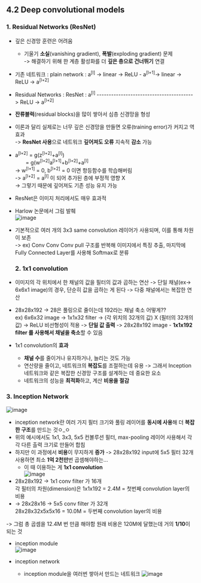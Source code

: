 ## 4.2 Deep convolutional models

### 1. Residual Networks (ResNet) 

- 깊은 신경망 훈련은 어려움
	- 기울기 **소실**(vanishing gradient), **폭발**(exploding gradient) 문제  
	  -> 해결하기 위해 한 계층 활성화를 더 **깊은 층으로 건너뛰기** 연결
- 기존 네트워크 : plain network : a<sup>[l]</sup> -> linear -> ReLU - a<sup>[l+1]</sup>-> linear -> ReLU -> a<sup>[l+2]</sup>
- Residual Networks : ResNet : a<sup>[l]</sup> ----------------------------------------> ReLU -> a<sup>[l+2]</sup>

- **잔류블럭**(residual blocks)을 많이 쌓아서 심층 신경망을 형성

- 이론과 달리 실제로는 너무 깊은 신경망을 만들면 오류(training error)가 커지고 역효과  
  -> **ResNet 사용**으로 네트워크 **깊어져도 오류** 지속적 **감소** 가능


- a<sup>[l+2]</sup> = g(z<sup>[l+2]</sup>+a<sup>[l]</sup>)  
　　= g(w<sup>[l+2]</sup>a<sup>[l+1]</sup>+b<sup>[l+2]</sup>+a<sup>[l]</sup>   
  -> w<sup>[l+1]</sup> = 0, b<sup>[l+2]</sup> = 0 이면 항등함수를 학습해버림  
  -> a<sup>[l+2]</sup> = a<sup>[l]</sup> 이 되어 추가된 층에 부정적 영향 X  
  -> 그렇기 때문에 깊어져도 기존 성능 유지 가능
  
- ResNet은 이미지 처리에서도 매우 효과적
- Harlow 논문에서 그림 발췌  
  ![image](https://github.com/user-attachments/assets/937b0a99-c302-4988-91ad-c205b3cbe3e8)
- 기본적으로 여러 개의 3x3 same convolution 레이어가 사용되며, 이를 통해 차원이 보존  
  -> ex) Conv Conv Conv pull 구조를 반복해 이미지에서 특징 추출, 마지막에 Fully Connected Layer를 사용해 Softmax로 분류

  ### 2. 1x1 convolution
-  이미지의 각 위치에서 한 채널의 값을 필터의 값과 곱하는 연산
  -> 단일 채널(ex-> 6x6x1 image)의 경우, 단순히 값을 곱하는 게 된다
  -> 다중 채널에서는 복잡한 연산

- 28x28x192 -> 28은 풀링으로 줄이는데 192라는 채널 축소 어떻게??  
  ex)  6x6x32 image -> 1x1x32 filter -> (각 위치의 32개의 값) X (필터의 32개의 값) -> ReLU 비선형성이 적용 -> **단일 값 출력**
  -> 28x28x192 image - **1x1x192 filter 를 사용해서 채널을 축소**할 수 있음

- 1x1 convolution의 **효과**
  - **채널 수**를 줄이거나 유지하거나, 늘리는 것도 가능
  - 연산량을 줄이고, 네트워크의 **복잡도**를 조절하는데 유용
    -> 그래서 Inception 네트워크와 같은 복잡한 신경망 구조를 설계하는 데 중요한 요소
  - 네트워크의 성능을 **최적화**하고, 계산 **비용을 절감**
 
### 3. Inception Network

![image](https://github.com/user-attachments/assets/a89f0e2f-d1a2-46ef-bf22-b12b849a1ea1)

- inception network란 여러 가지 필터 크기와 풀링 레이어를 **동시에 사용**해 더 **복잡한 구조**를 만드는 것ㅇ_ㅇ
- 위의 예시에서도 1x1, 3x3, 5x5 컨볼루션 필터, max-pooling 레이어 사용해서 각각 다른 출력 크기로 만들어 합침
- 하지만 이 과정에서 **비용**이 무지하게 **증가** -> 28x28x192 input에 5x5 필터 32개 사용하면 최소 **1억 2천만**번 곱셈해야하는...
  - 이 때 이용하는 게 **1x1 convolution**  
![image](https://github.com/user-attachments/assets/ec7648f7-e57b-4378-ad25-e2e9e87ea0e3)  
- 28x28x192 -> 1x1 conv filter 가 16개  
  각 필터의 차원(dimension)은 1x1x192 = 2.4M = 첫번째 convolution layer의 비용
- -> 28x28x16 -> 5x5 conv filter 가 32개  
  28x28x32x5x5x16 = 10.0M = 두번째 convolution layer의 비용

-> 그럼 총 곱셈을 12.4M 번 만큼 해야함 원래 비용은 120M에 달했는데 거의 **1/10**이 되는 것 


- inception module  
  ![image](https://github.com/user-attachments/assets/2e07d68e-cb23-444c-a5e7-6b3ffcb77e4c)

- inception network
  - inception module을 여러번 쌓아서 만드는 네트워크
  ![image](https://github.com/user-attachments/assets/cb21dfb0-2d80-4184-8410-589df77244c5)

